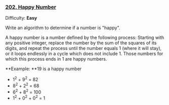 ### [202\. Happy Number](https://leetcode.com/problems/happy-number/)

Difficulty: **Easy**

Write an algorithm to determine if a number is "happy".

A happy number is a number defined by the following process: Starting with any positive integer, replace the number by the sum of the squares of its digits, and repeat the process until the number equals 1 (where it will stay), or it loops endlessly in a cycle which does not include 1\. Those numbers for which this process ends in 1 are happy numbers.

**Example: **19 is a happy number

*   1<sup style="display: inline;">2</sup> + 9<sup style="display: inline;">2</sup> = 82
*   8<sup style="display: inline;">2</sup> + 2<sup style="display: inline;">2</sup> = 68
*   6<sup style="display: inline;">2</sup> + 8<sup style="display: inline;">2</sup> = 100
*   1<sup style="display: inline;">2</sup> + 0<sup style="display: inline;">2</sup> + 0<sup style="display: inline;">2</sup> = 1

